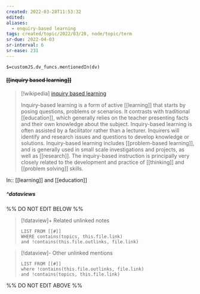 ```yaml
---
created: 2022-03-28T11:53:32 
edited: 
aliases:
  - enquiry-based learning
tags: created/topic/2022/03/28, node/topic/term
sr-due: 2022-04-03
sr-interval: 6
sr-ease: 231
---
```

`$=customJS.dv_funcs.mentionedIn(dv)`

#### <s class="topic-title">[[inquiry based learning]]</s>

> [!wikipedia] [inquiry based learning](https://en.wikipedia.org/wiki/Inquiry-based%20learning)
> 
> Inquiry-based learning is a form of active [[learning]] that starts by posing questions, problems or scenarios. It contrasts with traditional [[education]], which generally relies on the teacher presenting facts and their own knowledge about the subject. Inquiry-based learning is often assisted by a facilitator rather than a lecturer. Inquirers will identify and research issues and questions to develop knowledge or solutions. Inquiry-based learning includes [[problem-based learning]], and is generally used in small scale investigations and projects, as well as [[research]]. The inquiry-based instruction is principally very closely related to the development and practice of [[thinking]] and [[problem solving]] skills.
>

In:: [[learning]] and [[education]]

##### ^dataviews

%% DO NOT EDIT BELOW %%
> [!dataview]+ Related unlinked notes
> ```dataview
> LIST FROM [[#]]
> WHERE contains(topics, this.file.link)
> and !contains(this.file.outlinks, file.link)
> ```
 
> [!dataview]- Other unlinked mentions
> ```dataview
> LIST FROM [[#]]
> where !contains(this.file.outlinks, file.link)
> and !contains(topics, this.file.link)
> ```

%% DO NOT EDIT ABOVE %%
